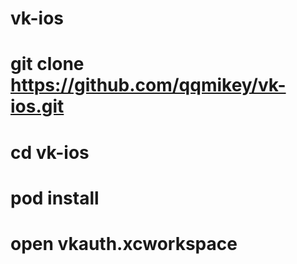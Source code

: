 # vk-ios

# git clone https://github.com/qqmikey/vk-ios.git
# cd vk-ios
# pod install
# open vkauth.xcworkspace
